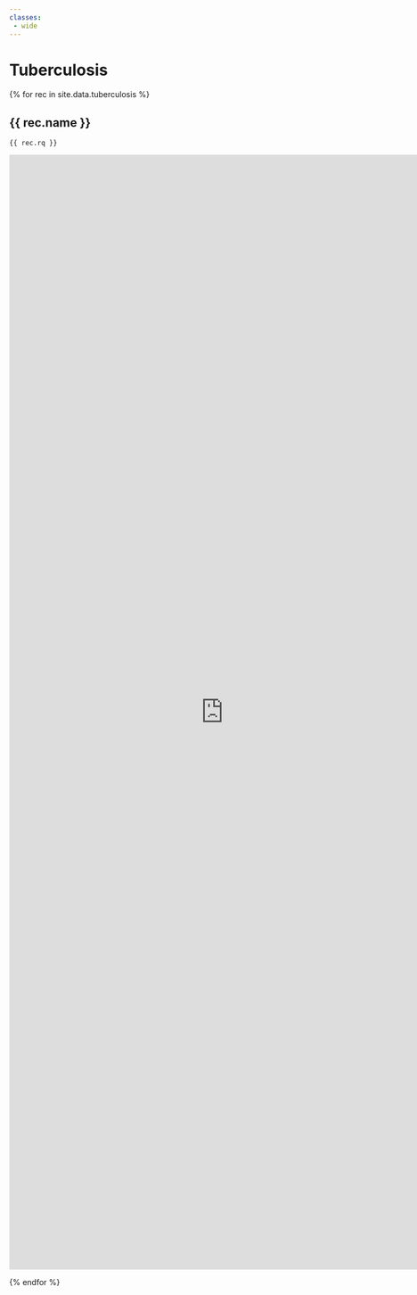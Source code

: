 ```yaml
---
classes:
 - wide
---
```

# Tuberculosis

{% for rec in site.data.tuberculosis %}
## {{ rec.name }}

```sparql
{{ rec.rq }}
```

<iframe style="width: 80vw; height: 50vh; border: none;"
        src="https://query.wikidata.org/embed.html#{{ rec.rq | uri_escape }}"
        referrerpolicy="origin" sandbox="allow-scripts allow-same-origin allow-popups">
</iframe>

{% endfor %}
